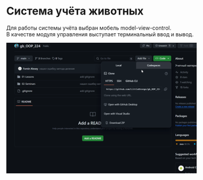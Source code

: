 <h1>Система учёта животных</h1>

Для работы системы учёта выбран мобель model-view-control.
<br>
В качестве модуля управления выступает терминальный ввод и вывод.

![1 шаг](https://github.com/LittleDrongo/gb_OOP_224/blob/main/02-Seminars/Seminar07/ComplexCalculator/gifs/how_to_1.gif "Шаг 1")